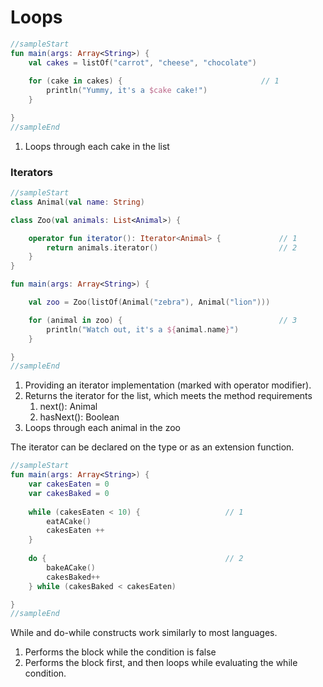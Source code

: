 # Loops
  
<div class="language-kotlin" theme="idea">

```kotlin
//sampleStart
fun main(args: Array<String>) {
    val cakes = listOf("carrot", "cheese", "chocolate")
    
    for (cake in cakes) {                               // 1
        println("Yummy, it's a $cake cake!")
    }

}
//sampleEnd
```

</div>

1. Loops through each cake in the list

### Iterators

<div class="language-kotlin" theme="idea">

```kotlin
//sampleStart
class Animal(val name: String)

class Zoo(val animals: List<Animal>) {

    operator fun iterator(): Iterator<Animal> {             // 1
        return animals.iterator()                           // 2
    }
}

fun main(args: Array<String>) {

    val zoo = Zoo(listOf(Animal("zebra"), Animal("lion")))

    for (animal in zoo) {                                   // 3
        println("Watch out, it's a ${animal.name}")
    }

}
//sampleEnd
```

</div>




1. Providing an iterator implementation (marked with operator modifier).
2. Returns the iterator for the list, which meets the method requirements
    1. next(): Animal
    2. hasNext(): Boolean
3. Loops through each animal in the zoo

The iterator can be declared on the type or as an extension function.

<div class="language-kotlin" theme="idea">

```kotlin
//sampleStart
fun main(args: Array<String>) {
    var cakesEaten = 0
    var cakesBaked = 0
    
    while (cakesEaten < 10) {                   // 1
        eatACake()
        cakesEaten ++
    }
    
    do {                                        // 2
        bakeACake()
        cakesBaked++
    } while (cakesBaked < cakesEaten)

}
//sampleEnd
```

</div>

While and do-while constructs work similarly to most languages.

1. Performs the block while the condition is false
2. Performs the block first, and then loops while evaluating the while condition.

    
    
